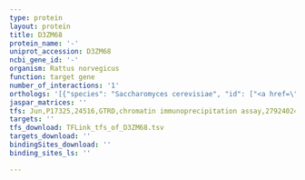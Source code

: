 ```yaml
---
type: protein
layout: protein
title: D3ZM68
protein_name: '-'
uniprot_accession: D3ZM68
ncbi_gene_id: '-'
organism: Rattus norvegicus
function: target gene
number_of_interactions: '1'
orthologs: '[{"species": "Saccharomyces cerevisiae", "id": ["<a href=\"/protein/q02753\">Q02753</a>", "<a href=\"/protein/q12672\">Q12672</a>"]}]'
jaspar_matrices: ''
tfs: Jun,P17325,24516,GTRD,chromatin immunoprecipitation assay,27924024%5Buid%5D,No
targets: ''
tfs_download: TFLink_tfs_of_D3ZM68.tsv
targets_download: ''
bindingSites_download: ''
binding_sites_ls: ''

---
```

